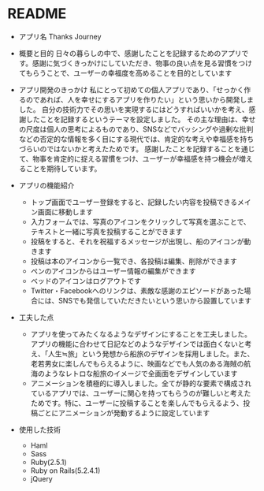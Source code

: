 # README

* アプリ名  Thanks Journey

* 概要と目的  日々の暮らしの中で、感謝したことを記録するためのアプリです。感謝に気づくきっかけにしていただき、物事の良い点を見る習慣をつけてもらうことで、ユーザーの幸福度を高めることを目的としています

* アプリ開発のきっかけ  私にとって初めての個人アプリであり、「せっかく作るのであれば、人を幸せにするアプリを作りたい」という思いから開発しました。  自分の技術力でその思いを実現するにはどうすればいいかを考え、感謝したことを記録するというテーマを設定しました。  その主な理由は、幸せの尺度は個人の思考によるものであり、SNSなどでバッシングや過剰な批判などの否定的な情報を多く目にする現代では、肯定的な考えや幸福感を持ちづらいのではないかと考えたためです。  感謝したことを記録することを通じて、物事を肯定的に捉える習慣をつけ、ユーザーが幸福感を持つ機会が増えることを期待しています。

* アプリの機能紹介
   - トップ画面でユーザー登録をすると、記録したい内容を投稿できるメイン画面に移動します
   - 入力フォームでは、写真のアイコンをクリックして写真を選ぶことで、テキストと一緒に写真を投稿することができます
   - 投稿をすると、それを祝福するメッセージが出現し、船のアイコンが動きます
   - 投稿は本のアイコンから一覧でき、各投稿は編集、削除ができます
   - ペンのアイコンからはユーザー情報の編集ができます
   - ベッドのアイコンはログアウトです
   - Twitter・Facebookへのリンクは、素敵な感謝のエピソードがあった場合には、SNSでも発信していただきたいという思いから設置しています

* 工夫した点
   - アプリを使ってみたくなるようなデザインにすることを工夫しました。アプリの機能に合わせて日記などのようなデザインでは面白くないと考え、「人生≒旅」という発想から船旅のデザインを採用しました。また、老若男女に楽しんでもらえるように、映画などでも人気のある海賊の航海のようなレトロな船旅のイメージで全画面をデザインしています
   - アニメーションを積極的に導入しました。全てが静的な要素で構成されているアプリでは、ユーザーに関心を持ってもらうのが難しいと考えたためです。特に、ユーザーに投稿することを楽しんでもらえるよう、投稿ごとにアニメーションが発動するように設定しています

* 使用した技術
   - Haml
   - Sass
   - Ruby(2.5.1)
   - Ruby on Rails(5.2.4.1)
   - jQuery
